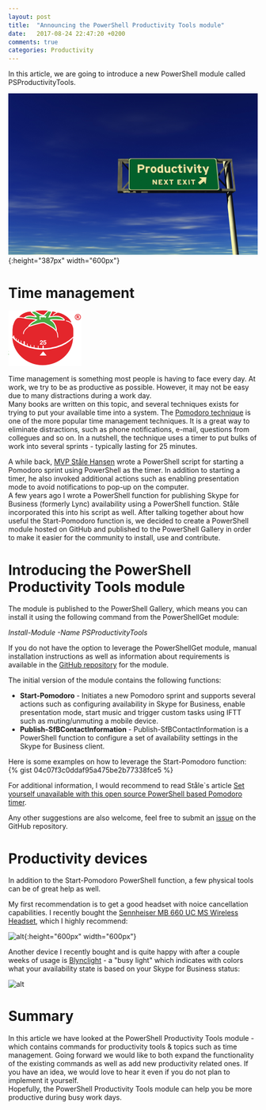 ```yaml
---
layout: post
title:  "Announcing the PowerShell Productivity Tools module"
date:   2017-08-24 22:47:20 +0200
comments: true
categories: Productivity
---
```


In this article, we are going to introduce a new PowerShell module called PSProductivityTools.

![alt](/images/2017-08-24_Productivity_01.jpg){:height="387px" width="600px"}

# Time management

![alt](/images/2017-08-24_Productivity_02.png)

Time management is something most people is having to face every day. At work, we try to be as productive as possible. However, it may not be easy due to many distractions during a work day.  
Many books are written on this topic, and several techniques exists for trying to put your available time into a system. The [Pomodoro technique](https://cirillocompany.de/pages/pomodoro-technique) is one of the more popular time management techniques. It is a great way to eliminate distractions, such as phone notifications, e-mail, questions from collegues and so on. In a nutshell, the technique uses a timer to put bulks of work into several sprints - typically lasting for 25 minutes.

A while back, [MVP Ståle Hansen](http://twitter.com/StaleHansen) wrote a PowerShell script for starting a Pomodoro sprint using PowerShell as the timer. In addition to starting a timer, he also invoked additional actions such as enabling presentation mode to avoid notifications to pop-up on the computer.  
A few years ago I wrote a PowerShell function for publishing Skype for Business (formerly Lync) availability using a PowerShell function. Ståle incorporated this into his script as well. After talking together about how useful the Start-Pomodoro function is, we decided to create a PowerShell module hosted on GitHub and published to the PowerShell Gallery in order to make it easier for the community to install, use and contribute.


# Introducing the PowerShell Productivity Tools module

The module is published to the PowerShell Gallery, which means you can install it using the following command from the PowerShellGet module:

*Install-Module -Name PSProductivityTools*

If you do not have the option to leverage the PowerShellGet module, manual installation instructions as well as information about requirements is available in the [GitHub repository](https://github.com/janegilring/PSProductivityTools) for the module.

The initial version of the module contains the following functions:
- **Start-Pomodoro** - Initiates a new Pomodoro sprint and supports several actions such as configuring availability in Skype for Business, enable presentation mode, start music and trigger custom tasks using IFTT such as muting/unmuting a mobile device.
- **Publish-SfBContactInformation** - Publish-SfBContactInformation is a PowerShell function to configure a set of availability settings in the Skype for Business client.

Here is some examples on how to leverage the Start-Pomodoro function:
{% gist 04c07f3c0ddaf95a475be2b77338fce5 %}

For additional information, I would recommend to read Ståle`s article [Set yourself unavailable with this open source PowerShell based Pomodoro timer](https://msunified.net/2017/08/23/set-yourself-unavailable-with-this-open-source-powershell-based-pomodoro-timer/).

Any other suggestions are also welcome, feel free to submit an [issue](https://github.com/janegilring/PSProductivityTools/issues) on the GitHub repository.

# Productivity devices

In addition to the Start-Pomodoro PowerShell function, a few physical tools can be of great help as well.

My first recommendation is to get a good headset with noice cancellation capabilities.
I recently bought the [Sennheiser MB 660 UC MS Wireless Headset](www.sennheiser.com/wireless-headset-office-phone-mb-660-uc-ms), which I highly recommend:

![alt](/images/2017-08-24_Productivity_04.png){:height="600px" width="600px"}

Another device I recently bought and is quite happy with after a couple weeks of usage is [Blynclight](https://embrava.com/products/blync-light?variant=328886579) - a "busy light" which indicates with colors what your availability state is based on your Skype for Business status:

![alt](/images/2017-08-24_Productivity_03.png)


# Summary

In this article we have looked at the PowerShell Productivity Tools module - which contains commands for productivity tools & topics such as time management. Going forward we would like to both expand the functionality of the existing commands as well as add new productivity related ones. If you have an idea, we would love to hear it even if you do not plan to implement it yourself.  
Hopefully, the PowerShell Productivity Tools module can help you be more productive during busy work days.